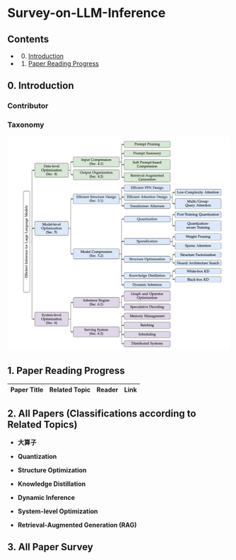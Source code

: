 # Survey-on-LLM-Inference

## Contents

- 0. [Introduction](#0-Introduction) <br />
- 1. [Paper Reading Progress](#1-Paper-Reading-Progress) <br />


## 0. Introduction

### Contributor

### Taxonomy

![Taxonomy of Efficient LLM Inference](https://github.com/LihaoYin/Survey-on-LLM-Inference/blob/main/Images/Taxonomy.png)

## 1. Paper Reading Progress



| Paper Title | Related Topic | Reader | Link |
| :-------------------------------------------------------------| :-------- | :-------- | :--------|


## 2. All Papers (Classifications according to Related Topics)
- **大算子**

- **Quantization**

- **Structure Optimization**

- **Knowledge Distillation**

- **Dynamic Inference**

- **System-level Optimization**

- **Retrieval-Augmented Generation (RAG)**


## 3. All Paper Survey

